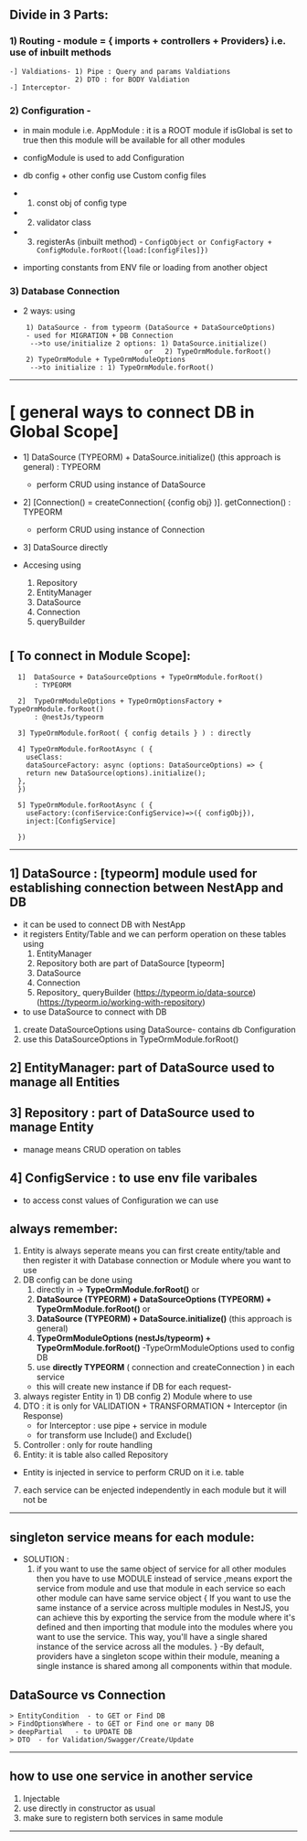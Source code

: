 ## Divide in 3 Parts:

### 1) Routing - module = { imports + controllers + Providers} i.e. use of inbuilt methods
```
-] Valdiations- 1) Pipe : Query and params Valdiations
                2) DTO : for BODY Valdiation
-] Interceptor- 
```
### 2) Configuration -
  - in main module i.e. AppModule : it is a ROOT module
    if isGlobal is set to true  then this module will be available for all other modules
  - configModule is used to add Configuration
  - db config + other config use Custom config files  

  - 1) const obj of config type
  - 2) validator class 
  - 3) registerAs (inbuilt method) - 
  `ConfigObject or ConfigFactory + ConfigModule.forRoot({load:[configFiles]})`
  - importing constants from ENV file or loading from another object
### 3) Database Connection
   - 2 ways: using
   ```
       1) DataSource - from typeorm (DataSource + DataSourceOptions)
       - used for MIGRATION + DB Connection
        -->to use/initialize 2 options: 1) DataSource.initialize() 
                                    or   2) TypeOrmModule.forRoot()
       2) TypeOrmModule + TypeOrmModuleOptions 
        -->to initialize : 1) TypeOrmModule.forRoot()
  ```
---
# [ general ways to connect DB in Global Scope]


- 1]  DataSource (TYPEORM) + DataSource.initialize() (this approach is general)
    : TYPEORM
    - perform CRUD using instance of DataSource

- 2] [Connection() = createConnection( {config obj} )]. getConnection()
    : TYPEORM
    - perform CRUD using instance of Connection 
- 3] DataSource directly

- Accesing using 
    1) Repository 
    2) EntityManager 
    3) DataSource 
    4) Connection
    5) queryBuilder
#
## [ To connect in Module Scope]:

      1]  DataSource + DataSourceOptions + TypeOrmModule.forRoot()
          : TYPEORM

      2]  TypeOrmModuleOptions + TypeOrmOptionsFactory + TypeOrmModule.forRoot()
          : @nestJs/typeorm

      3] TypeOrmModule.forRoot( { config details } ) : directly

      4] TypeOrmModule.forRootAsync ( {
        useClass:
        dataSourceFactory: async (options: DataSourceOptions) => {
        return new DataSource(options).initialize();
      },
      })

      5] TypeOrmModule.forRootAsync ( { 
        useFactory:(confiService:ConfigService)=>({ configObj}),
        inject:[ConfigService]

      })

-----------------

## 1] DataSource : [typeorm] module used for establishing connection between NestApp and DB 
- it can be used to connect DB with NestApp
- it registers Entity/Table and we can perform operation on these
   tables using 
  1) EntityManager 
  2) Repository  both are part of DataSource [typeorm]
  3) DataSource
  4) Connection
  5) Repository_ queryBuilder
(https://typeorm.io/data-source)
(https://typeorm.io/working-with-repository)
- to use DataSource to connect with DB 
1) create DataSourceOptions using DataSource- contains db Configuration
2) use this DataSourceOptions in TypeOrmModule.forRoot()

## 2] EntityManager: part of DataSource used to manage all Entities
## 3] Repository : part of DataSource used to manage Entity
- manage means CRUD operation on tables
## 4] ConfigService : to use env file varibales
- to access const values of Configuration we can use 

## always remember:
1) Entity is always seperate means you can first create entity/table 
    and then register it with Database connection or Module where you
    want to use
2) DB config can be done using 
    1) directly in  -> **TypeOrmModule.forRoot()** or
    2) **DataSource (TYPEORM) + DataSourceOptions (TYPEORM) +
     TypeOrmModule.forRoot()**  or 
    3) **DataSource (TYPEORM) + DataSource.initialize()** (this approach is general)
    4) **TypeOrmModuleOptions (nestJs/typeorm) + TypeOrmModule.forRoot()**
      -TypeOrmModuleOptions used to config DB
    5) use **directly TYPEORM** ( connection and createConnection ) in each service
      - this will create new instance if DB for each request-
3) always register Entity in 1) DB config 2) Module where to use
4) DTO : it is only for VALIDATION + TRANSFORMATION + Interceptor (in Response)
      - for Interceptor : use pipe + service in module
      - for transform use Include() and Exclude()
5) Controller : only for route handling
6) Entity: it is table also called Repository 
  - Entity is injected in service to perform CRUD on it i.e. table
7) each service can be enjected independently in each module but it will not be
 
----
## singleton service means for each module:
- SOLUTION : 
  1.  if you want to use the same object of service for all other 
  modules then you have to use MODULE instead of service ,means export 
  the service from module and use that module in each service so each 
  other module can have same service object
  {
    If you want to use the same instance of a service across multiple modules 
  in NestJS, you can achieve this by exporting the service from the module 
  where it's defined and then importing that module into the modules where
   you want to use the service. This way, you'll have a single shared 
   instance of the service across all the modules.
   }
  -By default, providers have a singleton scope within their module, 
  meaning a single instance is shared among all components within that module.

## DataSource vs Connection 
```
> EntityCondition  - to GET or Find DB
> FindOptionsWhere - to GET or Find one or many DB 
> deepPartial   - to UPDATE DB
> DTO  - for Validation/Swagger/Create/Update
```
------------------
## how to use one service in another service
1) Injectable 
2) use directly in constructor as usual
3) make sure to registern both services in same module
----------------